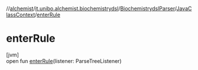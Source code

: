 //[alchemist](../../../../index.md)/[it.unibo.alchemist.biochemistrydsl](../../index.md)/[BiochemistrydslParser](../index.md)/[JavaClassContext](index.md)/[enterRule](enter-rule.md)

# enterRule

[jvm]\
open fun [enterRule](enter-rule.md)(listener: ParseTreeListener)
